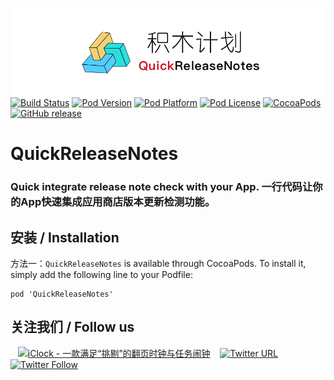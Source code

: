 ![logo](logo.png)
[![Build Status](http://img.shields.io/travis/pcjbird/QuickReleaseNotes/master.svg?style=flat)](https://travis-ci.org/pcjbird/QuickReleaseNotes)
[![Pod Version](http://img.shields.io/cocoapods/v/QuickReleaseNotes.svg?style=flat)](http://cocoadocs.org/docsets/QuickReleaseNotes/)
[![Pod Platform](http://img.shields.io/cocoapods/p/QuickReleaseNotes.svg?style=flat)](http://cocoadocs.org/docsets/QuickReleaseNotes/)
[![Pod License](http://img.shields.io/cocoapods/l/QuickReleaseNotes.svg?style=flat)](https://www.apache.org/licenses/LICENSE-2.0.html)
[![CocoaPods](https://img.shields.io/cocoapods/at/QuickReleaseNotes.svg)](https://github.com/pcjbird/QuickReleaseNotes)
[![GitHub release](https://img.shields.io/github/release/pcjbird/QuickReleaseNotes.svg)](https://github.com/pcjbird/QuickReleaseNotes/releases)

# QuickReleaseNotes
### Quick integrate release note check with your App. 一行代码让你的App快速集成应用商店版本更新检测功能。

##  安装 / Installation

方法一：`QuickReleaseNotes` is available through CocoaPods. To install it, simply add the following line to your Podfile:

```
pod 'QuickReleaseNotes'
```

## 关注我们 / Follow us
  
<a href="https://itunes.apple.com/cn/app/iclock-一款满足-挑剔-的翻页时钟与任务闹钟/id1128196970?pt=117947806&ct=com.github.pcjbird.QuickReleaseNotes&mt=8"><img src="https://github.com/pcjbird/AssetsExtractor/raw/master/iClock.gif" width="400" title="iClock - 一款满足“挑剔”的翻页时钟与任务闹钟"></a>
  
[![Twitter URL](https://img.shields.io/twitter/url/http/shields.io.svg?style=social)](https://twitter.com/intent/tweet?text=https://github.com/pcjbird/QuickReleaseNotes)
[![Twitter Follow](https://img.shields.io/twitter/follow/pcjbird.svg?style=social)](https://twitter.com/pcjbird)
